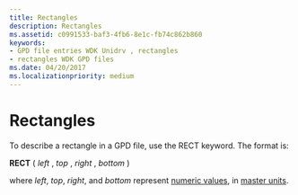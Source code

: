 ```yaml
---
title: Rectangles
description: Rectangles
ms.assetid: c0991533-baf3-4fb6-8e1c-fb74c862b860
keywords:
- GPD file entries WDK Unidrv , rectangles
- rectangles WDK GPD files
ms.date: 04/20/2017
ms.localizationpriority: medium
---
```


# Rectangles





To describe a rectangle in a GPD file, use the RECT keyword. The format is:

**RECT** ( *left* , *top* , *right* , *bottom* )

where *left*, *top*, *right*, and *bottom* represent [numeric values](numeric-values.md), in [master units](master-units.md).

 

 




